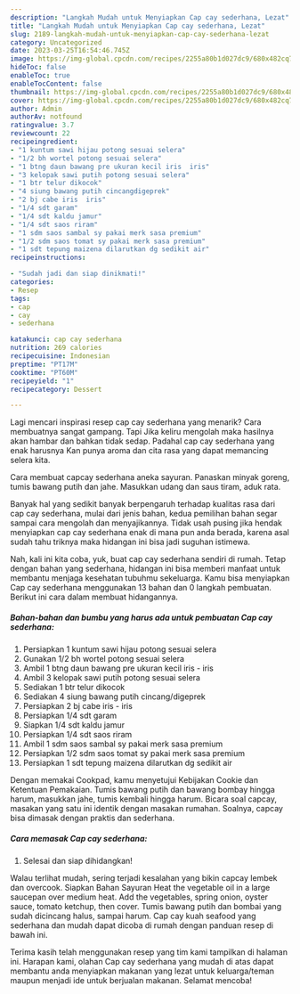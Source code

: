 ```yaml
---
description: "Langkah Mudah untuk Menyiapkan Cap cay sederhana, Lezat"
title: "Langkah Mudah untuk Menyiapkan Cap cay sederhana, Lezat"
slug: 2189-langkah-mudah-untuk-menyiapkan-cap-cay-sederhana-lezat
category: Uncategorized
date: 2023-03-25T16:54:46.745Z
image: https://img-global.cpcdn.com/recipes/2255a80b1d027dc9/680x482cq70/cap-cay-sederhana-foto-resep-utama.jpg
hideToc: false
enableToc: true
enableTocContent: false
thumbnail: https://img-global.cpcdn.com/recipes/2255a80b1d027dc9/680x482cq70/cap-cay-sederhana-foto-resep-utama.jpg
cover: https://img-global.cpcdn.com/recipes/2255a80b1d027dc9/680x482cq70/cap-cay-sederhana-foto-resep-utama.jpg
author: Admin
authorAv: notfound
ratingvalue: 3.7
reviewcount: 22
recipeingredient:
- "1 kuntum sawi hijau potong sesuai selera"
- "1/2 bh wortel potong sesuai selera"
- "1 btng daun bawang pre ukuran kecil iris  iris"
- "3 kelopak sawi putih potong sesuai selera"
- "1 btr telur dikocok"
- "4 siung bawang putih cincangdigeprek"
- "2 bj cabe iris  iris"
- "1/4 sdt garam"
- "1/4 sdt kaldu jamur"
- "1/4 sdt saos riram"
- "1 sdm saos sambal sy pakai merk sasa premium"
- "1/2 sdm saos tomat sy pakai merk sasa premium"
- "1 sdt tepung maizena dilarutkan dg sedikit air"
recipeinstructions:

- "Sudah jadi dan siap dinikmati!"
categories:
- Resep
tags:
- cap
- cay
- sederhana

katakunci: cap cay sederhana 
nutrition: 269 calories
recipecuisine: Indonesian
preptime: "PT17M"
cooktime: "PT60M"
recipeyield: "1"
recipecategory: Dessert

---
```



Lagi mencari inspirasi resep cap cay sederhana yang menarik? Cara membuatnya sangat gampang. Tapi Jika keliru mengolah maka hasilnya akan hambar dan bahkan tidak sedap. Padahal cap cay sederhana yang enak harusnya Kan punya aroma dan cita rasa yang dapat memancing selera kita.


Cara membuat capcay sederhana aneka sayuran. Panaskan minyak goreng, tumis bawang putih dan jahe. Masukkan udang dan saus tiram, aduk rata.

Banyak hal yang sedikit banyak berpengaruh terhadap kualitas rasa dari cap cay sederhana, mulai dari jenis bahan, kedua pemilihan bahan segar sampai cara mengolah dan menyajikannya. Tidak usah pusing jika hendak menyiapkan cap cay sederhana enak di mana pun anda berada, karena asal sudah tahu triknya maka hidangan ini bisa jadi suguhan istimewa.


Nah, kali ini kita coba, yuk, buat cap cay sederhana sendiri di rumah. Tetap dengan bahan yang sederhana, hidangan ini bisa memberi manfaat untuk membantu menjaga kesehatan tubuhmu sekeluarga. Kamu bisa menyiapkan Cap cay sederhana menggunakan 13 bahan dan 0 langkah pembuatan. Berikut ini cara dalam membuat hidangannya.

<!--inarticleads1-->

##### Bahan-bahan dan bumbu yang harus ada untuk pembuatan Cap cay sederhana:

1. Persiapkan 1 kuntum sawi hijau potong sesuai selera
1. Gunakan 1/2 bh wortel potong sesuai selera
1. Ambil 1 btng daun bawang pre ukuran kecil iris - iris
1. Ambil 3 kelopak sawi putih potong sesuai selera
1. Sediakan 1 btr telur dikocok
1. Sediakan 4 siung bawang putih cincang/digeprek
1. Persiapkan 2 bj cabe iris - iris
1. Persiapkan 1/4 sdt garam
1. Siapkan 1/4 sdt kaldu jamur
1. Persiapkan 1/4 sdt saos riram
1. Ambil 1 sdm saos sambal sy pakai merk sasa premium
1. Persiapkan 1/2 sdm saos tomat sy pakai merk sasa premium
1. Persiapkan 1 sdt tepung maizena dilarutkan dg sedikit air


Dengan memakai Cookpad, kamu menyetujui Kebijakan Cookie dan Ketentuan Pemakaian. Tumis bawang putih dan bawang bombay hingga harum, masukkan jahe, tumis kembali hingga harum. Bicara soal capcay, masakan yang satu ini identik dengan masakan rumahan. Soalnya, capcay bisa dimasak dengan praktis dan sederhana. 

<!--inarticleads2-->

##### Cara memasak Cap cay sederhana:


1. Selesai dan siap dihidangkan!

Walau terlihat mudah, sering terjadi kesalahan yang bikin capcay lembek dan overcook. Siapkan Bahan Sayuran Heat the vegetable oil in a large saucepan over medium heat. Add the vegetables, spring onion, oyster sauce, tomato ketchup, then cover. Tumis bawang putih dan bombai yang sudah dicincang halus, sampai harum. Cap cay kuah seafood yang sederhana dan mudah dapat dicoba di rumah dengan panduan resep di bawah ini. 

Terima kasih telah menggunakan resep yang tim kami tampilkan di halaman ini. Harapan kami, olahan Cap cay sederhana yang mudah di atas dapat membantu anda menyiapkan makanan yang lezat untuk keluarga/teman maupun menjadi ide untuk berjualan makanan. Selamat mencoba!
